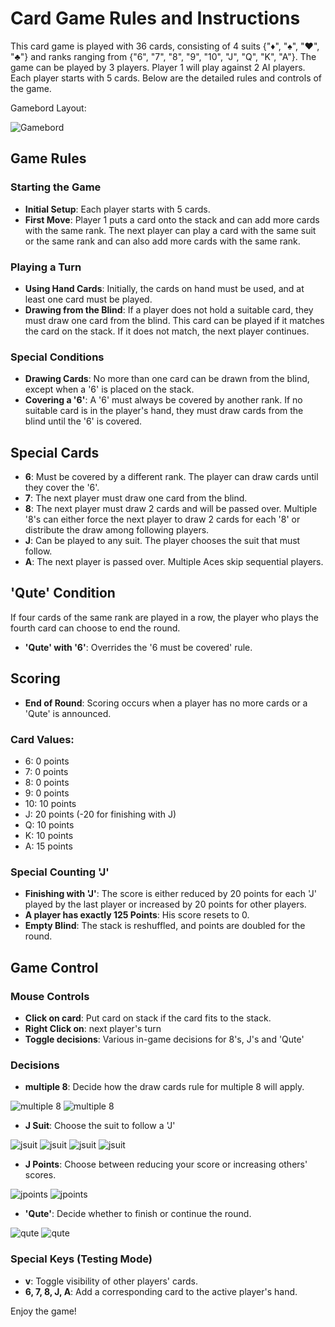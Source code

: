 # Card Game Rules and Instructions

This card game is played with 36 cards, consisting of 4 suits {"♦", "♠", "♥", "♣"} and ranks ranging from {"6", "7", "8", "9", "10", "J", "Q", "K", "A"}. The game can be played by 3 players. Player 1 will play against 2 AI players. Each player starts with 5 cards. Below are the detailed rules and controls of the game.

Gamebord Layout:

![Gamebord](images/table_layout_qute.png)


## Game Rules

### Starting the Game
- **Initial Setup**: Each player starts with 5 cards.
- **First Move**: Player 1 puts a card onto the stack and can add more cards with the same rank. The next player can play a card with the same suit or the same rank and can also add more cards with the same rank.

### Playing a Turn
- **Using Hand Cards**: Initially, the cards on hand must be used, and at least one card must be played.
- **Drawing from the Blind**: If a player does not hold a suitable card, they must draw one card from the blind. This card can be played if it matches the card on the stack. If it does not match, the next player continues.

### Special Conditions
- **Drawing Cards**: No more than one card can be drawn from the blind, except when a '6' is placed on the stack.
- **Covering a '6'**: A '6' must always be covered by another rank. If no suitable card is in the player's hand, they must draw cards from the blind until the '6' is covered.

## Special Cards
- **6**: Must be covered by a different rank. The player can draw cards until they cover the '6'.
- **7**: The next player must draw one card from the blind.
- **8**: The next player must draw 2 cards and will be passed over. Multiple '8's can either force the next player to draw 2 cards for each '8' or distribute the draw among following players.
- **J**: Can be played to any suit. The player chooses the suit that must follow.
- **A**: The next player is passed over. Multiple Aces skip sequential players.

## 'Qute' Condition
If four cards of the same rank are played in a row, the player who plays the fourth card can choose to end the round.

- **'Qute' with '6'**: Overrides the '6 must be covered' rule.

## Scoring
- **End of Round**: Scoring occurs when a player has no more cards or a 'Qute' is announced.

### Card Values:
- 6: 0 points
- 7: 0 points
- 8: 0 points
- 9: 0 points
- 10: 10 points
- J: 20 points (-20 for finishing with J)
- Q: 10 points
- K: 10 points
- A: 15 points

### Special Counting 'J'
- **Finishing with 'J'**: The score is either reduced by 20 points for each 'J' played by the last player or increased by 20 points for other players.
- **A player has exactly 125 Points**: His score resets to 0.
- **Empty Blind**: The stack is reshuffled, and points are doubled for the round.

## Game Control

### Mouse Controls
- **Click on card**: Put card on stack if the card fits to the stack.
- **Right Click on**: next player's turn
- **Toggle decisions**: Various in-game decisions for 8's, J's and 'Qute'

### Decisions
- **multiple 8**: Decide how the draw cards rule for multiple 8 will apply.

![multiple 8](cards/chooser_eights_n.png)
![multiple 8](cards/chooser_eights_a.png)

- **J Suit**: Choose the suit to follow a 'J'

![jsuit](cards/jsuit_of_diamonds.png)
![jsuit](cards/jsuit_of_hearts.png)
![jsuit](cards/jsuit_of_spades.png)
![jsuit](cards/jsuit_of_clubs.png)

- **J Points**: Choose between reducing your score or increasing others' scores.

![jpoints](cards/chooser_jpoints_p.png)
![jpoints](cards/chooser_jpoints_m.png)

- **'Qute'**: Decide whether to finish or continue the round.

![qute](cards/chooser_qute_y.png)
![qute](cards/chooser_qute_n.png)

### Special Keys (Testing Mode)
- **v**: Toggle visibility of other players' cards.
- **6, 7, 8, J, A**: Add a corresponding card to the active player's hand.



Enjoy the game!
